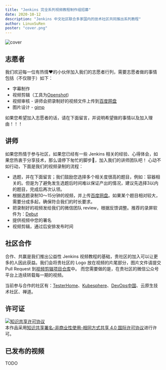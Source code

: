 ```yaml
---
title: "Jenkins 完全系列视频教程制作组招募"
date: 2020-10-12
description: "Jenkins 中文社区联合多家国内的技术社区共同推出系列教程"
author: LinuxSuRen
poster: "cover.png"
---
```


![cover](cover.png)

## 志愿者
我们欢迎每一位有热情❤️的小伙伴加入我们的志愿者行列，需要志愿者做的事情包括（不仅限于）如下：
* 字幕制作
* 视频剪辑（工具为[Openshot](https://github.com/OpenShot/openshot-qt))
* 视频审核 - 讲师会把录制好的视频文件上传到[百度网盘](https://pan.baidu.com/)
* 图片设计 - [gimp](https://github.com/GNOME/gimp)

如果您希望加入志愿者的话，请在下面留言，并说明希望做的事情以及加入理由！！！

## 讲师
如果您热情于参与社区，如果您已经有一些 Jenkins 相关的经验、心得体会，如果您热衷于分享技术，那么请停下匆忙的脚步👣，加入我们的讲师团队吧！
心动不如行动，下面是我们的视频录制的流程：
* 选题，并在下面留言；我们鼓励您选择多个相关度很高的题目，例如：容器相关的。但是为了避免发生选题后时间难以保证产出的情况，建议先选择3以内的题目，完成后再次认领。
* 根据选题录制10～15分钟的视频，并上传[百度网盘](https://pan.baidu.com/)。如果某个题目相对较大，需要分成多起，确保符合我们的时长要求。
* 把录制好的视频发给我们的微信团队 review，根据反馈调整。推荐的录屏软件为：[Debut](https://www.nchsoftware.com/capture/index.html)
* 提供视频中您的署名
* 视频剪辑，通过后安排发布时间

## 社区合作
合作、共赢是我们推出公益性 Jenkins 视频教程的基础，贵社区的加入可以让更多的人因此获益。我们会将贵社区的 Logo 放在视频的片尾部分，图片文件请提交 Pull Request 到[视频剪辑项目仓库](https://github.com/jenkins-zh/jenkins-open-tutorial)中。
而您需要做的是，在贵社区的微信公众号平台上连续转载每一期的视频。

当前参与合作的社区有：[TesterHome](https://github.com/testerhome)、[Kubesphere](https://github.com/kubesphere/)、[DevOps中国](https://github.com/china-devopsdays)、云原生技术社区、禅道。

## 许可证
<a rel="license" href="http://creativecommons.org/licenses/by-nc-sa/4.0/"><img alt="知识共享许可协议" style="border-width:0" src="https://i.creativecommons.org/l/by-nc-sa/4.0/88x31.png" /></a><br />本作品采用<a rel="license" href="http://creativecommons.org/licenses/by-nc-sa/4.0/">知识共享署名-非商业性使用-相同方式共享 4.0 国际许可协议</a>进行许可。

## 已发布的视频

TODO
